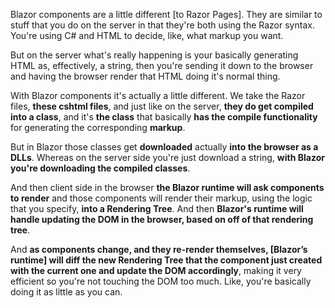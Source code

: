 Blazor components are a little different [to Razor Pages]. They are similar to stuff that you do on the server in that they're both using the Razor syntax. You're using C# and HTML to decide, like, what markup you want.

But on the server what's really happening is your basically generating HTML as, effectively, a string, then you're sending it down to the browser and having the browser render that HTML doing it's normal thing.

With Blazor components it's actually a little different. We take the Razor files, **these cshtml files**, and just like on the server, **they do get compiled into a class**, and it's **the class** that basically **has the compile functionality** for generating the corresponding **markup**.

But in Blazor those classes get **downloaded** actually **into the browser as a DLLs**. Whereas on the server side you're just download a string, **with Blazor you're downloading the compiled classes**.

And then client side in the browser **the Blazor runtime will ask components to render** and those components will render their markup, using the logic that you specify, **into a Rendering Tree**. And then **Blazor's runtime will handle updating the DOM in the browser, based on off of that rendering tree**.

And **as components change, and they re-render themselves, [Blazor’s runtime] will diff the new Rendering Tree that the component just created with the current one and update the DOM accordingly**, making it very efficient so you're not touching the DOM too much. Like, you're basically doing it as little as you can.